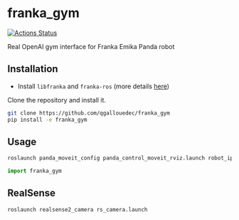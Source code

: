 # franka_gym

[![Actions Status](https://github.com/qgallouedec/franka_gym/workflows/build/badge.svg)](https://github.com/qgallouedec/franka_gym/actions)

Real OpenAI gym interface for Franka Emika Panda robot


## Installation

- Install `libfranka` and `franka-ros` (more details [here](https://frankaemika.github.io/docs/installation_linux.html))

Clone the repository and install it.

```bash
git clone https://github.com/qgallouedec/franka_gym
pip install -e franka_gym
```

## Usage

```bash
roslaunch panda_moveit_config panda_control_moveit_rviz.launch robot_ip:=<robot_ip>
```

```python
import franka_gym
```


## RealSense

```bash
roslaunch realsense2_camera rs_camera.launch 
```
